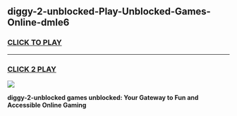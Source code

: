 
## diggy-2-unblocked-Play-Unblocked-Games-Online-dmle6
<h3>
<a href="https://premium76.site?title=diggy-2-unblocked&ref=25A">CLICK TO PLAY</a></h3>
<hr>

<h3>
<a href="https://premium76.site?title=diggy-2-unblocked&ref=25A">CLICK 2 PLAY</a>
  
</h3>

<a href="https://premium76.site?title=diggy-2-unblocked&ref=25A"><img src="https://clearcache.store/games.png"></a>


**diggy-2-unblocked games unblocked: Your Gateway to Fun and Accessible Online Gaming**
